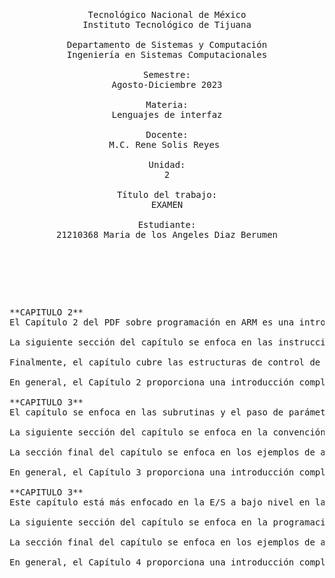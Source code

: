 <pre>

	<p align=center>

Tecnológico Nacional de México
Instituto Tecnológico de Tijuana

Departamento de Sistemas y Computación
Ingeniería en Sistemas Computacionales

Semestre:
Agosto-Diciembre 2023

Materia:
Lenguajes de interfaz

Docente:
M.C. Rene Solis Reyes 

Unidad:
2

Título del trabajo:
EXAMEN

Estudiante:
21210368 Maria de los Angeles Diaz Berumen

	</p>

</pre>

<pre>

**CAPITULO 2**
El Capítulo 2 del PDF sobre programación en ARM es una introducción detallada a los tipos de datos y sentencias de alto nivel que se pueden utilizar en la programación en ARM. El capítulo comienza con una sección de lectura previa que cubre los modos de direccionamiento del ARM, que son las formas en que se accede a los datos en la memoria. Luego, se discuten los diferentes tipos de datos que se pueden utilizar en la programación en ARM, como enteros, flotantes y caracteres.

La siguiente sección del capítulo se enfoca en las instrucciones de salto, que son las instrucciones que permiten a los programas saltar a diferentes partes del código. Se explican las diferentes instrucciones de salto que se pueden utilizar en la programación en ARM, como las instrucciones de salto condicional y las instrucciones de salto incondicional.

Finalmente, el capítulo cubre las estructuras de control de alto nivel, que son las estructuras que permiten a los programas tomar decisiones y repetir tareas. Se discuten las diferentes estructuras de control de alto nivel que se pueden utilizar en la programación en ARM, como los bucles y las estructuras de control de flujo.

En general, el Capítulo 2 proporciona una introducción completa a los tipos de datos y sentencias de alto nivel que se pueden utilizar en la programación en ARM. El capítulo incluye muchos ejemplos de código para ayudar a los lectores a comprender mejor cómo funcionan estos conceptos, y también se incluyen ejercicios propuestos para que los lectores puedan practicar la programación en ARM.

**CAPITULO 3**
El capítulo se enfoca en las subrutinas y el paso de parámetros en la programación en ARM. El capítulo comienza con una sección de lectura previa que cubre la pila y las instrucciones ldm y stm, que son las instrucciones que se utilizan para acceder a la memoria en ARM.

La siguiente sección del capítulo se enfoca en la convención AAPCS (Procedure Call Standard for the ARM Architecture), que es un conjunto de reglas que se utilizan para definir cómo se deben pasar los parámetros y los valores de retorno en las subrutinas en ARM. Se explican las diferentes reglas de la convención AAPCS y se proporcionan ejemplos de código para ilustrar cómo se deben utilizar.

La sección final del capítulo se enfoca en los ejemplos de aplicación de las subrutinas en ARM. Se discuten diferentes tipos de funciones, como las funciones en ensamblador llamadas desde C, las funciones en ensamblador llamadas desde ensamblador, las funciones recursivas y las funciones con muchos parámetros de entrada. Se proporcionan ejemplos de código para cada tipo de función y se discuten las mejores prácticas para escribir funciones eficientes y fáciles de mantener.

En general, el Capítulo 3 proporciona una introducción completa a las subrutinas y el paso de parámetros en la programación en ARM. El capítulo incluye muchos ejemplos de código para ayudar a los lectores a comprender mejor cómo funcionan estos conceptos, y también se incluyen ejercicios propuestos para que los lectores puedan practicar la programación en ARM.

**CAPITULO 3**
Este capítulo está más enfocado en la E/S a bajo nivel en la programación en ARM. El capítulo comienza con una sección de lectura previa que cubre las librerías y el kernel, que son las dos capas que se utilizan para acceder a los dispositivos de E/S en ARM.

La siguiente sección del capítulo se enfoca en la programación de dispositivos de E/S a bajo nivel en ARM. Se discuten los diferentes tipos de dispositivos de E/S que se pueden utilizar en ARM, como los puertos serie y paralelo, y se explican las diferentes técnicas que se pueden utilizar para programar estos dispositivos a bajo nivel.

La sección final del capítulo se enfoca en los ejemplos de aplicación de la E/S a bajo nivel en ARM. Se discuten diferentes tipos de aplicaciones, como la programación de dispositivos de almacenamiento, la programación de dispositivos de red y la programación de dispositivos de entrada y salida. Se proporcionan ejemplos de código para cada tipo de aplicación y se discuten las mejores prácticas para escribir aplicaciones eficientes y fáciles de mantener.

En general, el Capítulo 4 proporciona una introducción completa a la E/S a bajo nivel en la programación en ARM. El capítulo incluye muchos ejemplos de código para ayudar a los lectores a comprender mejor cómo funcionan estos conceptos, y también se incluyen ejercicios propuestos para que los lectores puedan practicar la programación en ARM.
